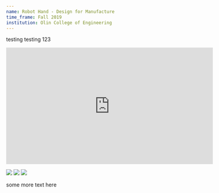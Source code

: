 ```yaml
---
name: Robot Hand - Design for Manufacture
time_frame: Fall 2019
institution: Olin College of Engineering
---
```

testing testing 123

<iframe width="560" height="315" src="https://www.youtube.com/embed/0-3BCeAxWb4" frameborder="0" allow="accelerometer; autoplay; encrypted-media; gyroscope; picture-in-picture" allowfullscreen></iframe>

<a target="_blank" href="/imgs/dfm_full_assembly.jpg"><img src="/imgs/dfm_full_assembly.jpg"></a>
<a target="_blank" href="/imgs/dfm_unassembled.jpg"><img src="/imgs/dfm_unassembled.jpg"></a>
<a target="_blank" href="/imgs/dfm_housing.jpg"><img src="/imgs/dfm_housing.jpg"></a>

some more text here
